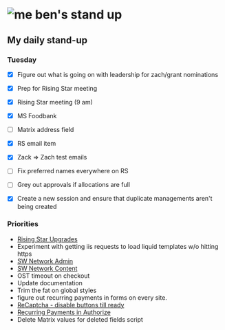 # ![me](https://avatars2.githubusercontent.com/u/5232044?s=50&v=4) ben's stand up

## My daily stand-up

### Tuesday

- [X] Figure out what is going on with leadership for zach/grant nominations
- [X] Prep for Rising Star meeting
- [X] Rising Star meeting (9 am)
- [X] MS Foodbank
- [ ] Matrix address field
- [X] RS email item
- [X] Zack => Zach test emails
- [ ] Fix preferred names everywhere on RS
- [ ] Grey out approvals if allocations are full 
- [X] Create a new session and ensure that duplicate managements aren't being created


### Priorities 
    
- [Rising Star Upgrades](https://app.clickup.com/8537154/v/l/f/27554943?pr=12707202)
- Experiment with getting iis requests to load liquid templates w/o hitting https
- [SW Network Admin](https://app.clickup.com/8537154/v/l/li/54890360?pr=12760709)
- [SW Network Content](https://app.clickup.com/8537154/v/l/li/54892353?pr=12760709)
- OST timeout on checkout
- Update documentation
- Trim the fat on global styles
- figure out recurring payments in forms on every site.
- [ReCaptcha - disable buttons till ready](https://projects.madebyspeak.com/#/tasks/17598281)
- [Recurring Payments in Authorize](https://projects.madebyspeak.com/#/tasks/16411534)
- Delete Matrix values for deleted fields script

